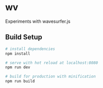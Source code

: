 # wv
Experiments with wavesurfer.js 

## Build Setup

``` bash
# install dependencies
npm install

# serve with hot reload at localhost:8080
npm run dev

# build for production with minification
npm run build
```
